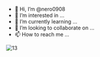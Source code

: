 - 👋 Hi, I’m @nero0908
- 👀 I’m interested in ...
- 🌱 I’m currently learning ...
- 💞️ I’m looking to collaborate on ...
- 📫 How to reach me ...

<!---
nero0908/nero0908 is a ✨ special ✨ repository because its `README.md` (this file) appears on your GitHub profile.
You can click the Preview link to take a look at your changes.
--->
![13](https://user-images.githubusercontent.com/82492204/127258509-77b6a754-04bf-45b5-8b31-bf2fb4f8de2a.png)
